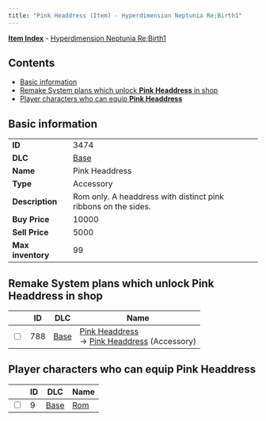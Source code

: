 ```yaml
---
title: "Pink Headdress (Item) - Hyperdimension Neptunia Re;Birth1"
---
```


[**Item Index**](/neptunia/rb1/item/index.html) - [Hyperdimension Neptunia Re;Birth1](/neptunia/rb1)

## Contents

- [Basic information](#basic-information)
- [Remake System plans which unlock **Pink Headdress** in shop](#remake-system-plans-which-unlock-pink-headdress-in-shop)
- [Player characters who can equip **Pink Headdress**](#player-characters-who-can-equip-pink-headdress)

## Basic information

|   |   |
| -- | -- |
| **ID** | 3474 |
| **DLC** | [Base](/neptunia/rb1/dlc/1-base.html) |
| **Name** | Pink Headdress |
| **Type** | Accessory |
| **Description** | Rom only. A headdress with distinct pink ribbons on the sides. |
| **Buy Price** | 10000 |
| **Sell Price** | 5000 |
| **Max inventory** | 99 |


## Remake System plans which unlock **Pink Headdress** in shop

|    | ID | DLC | Name |
| -- | -- | --- | ---- |
| <input type="checkbox" id="rb1-remake-1-788" class="trackbox" /> | 788 | [Base](/neptunia/rb1/dlc/1-base.html) | [Pink Headdress](/neptunia/rb1/remake/1-788-pink-headdress.html)<br /> → [Pink Headdress](/neptunia/rb1/item/1-3474-pink-headdress.html) (Accessory) |


## Player characters who can equip **Pink Headdress**

|    | ID | DLC | Name |
| -- | -- | --- | ---- |
| <input type="checkbox" id="rb1-player-1-9" class="trackbox" /> | 9 | [Base](/neptunia/rb1/dlc/1-base.html) | [Rom](/neptunia/rb1/player/1-9-rom.html) |
